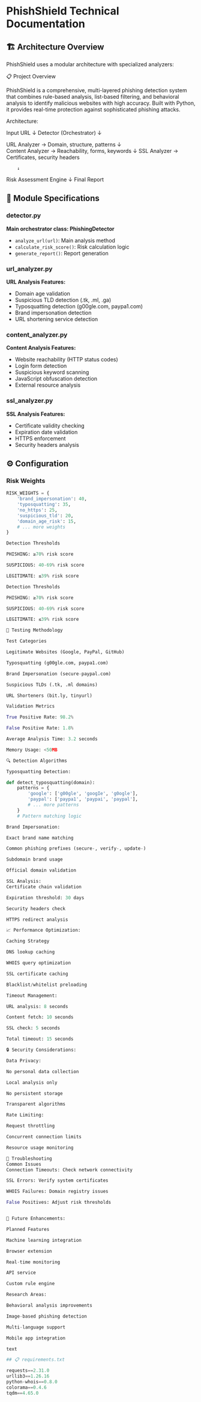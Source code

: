 
# PhishShield Technical Documentation

## 🏗️ Architecture Overview

PhishShield uses a modular architecture with specialized analyzers:

📋 Project Overview

PhishShield is a comprehensive, multi-layered phishing detection system that combines rule-based analysis, list-based filtering, and behavioral analysis to identify malicious websites with high accuracy. Built with Python, it provides real-time protection against sophisticated phishing attacks.

Architecture:

Input URL
      ↓
Detector (Orchestrator)
      ↓

 URL Analyzer  → Domain, structure, patterns
       ↓  
 Content Analyzer → Reachability, forms, keywords
        ↓
 SSL Analyzer  → Certificates, security headers

        ↓
Risk Assessment Engine
        ↓
Final Report


## 🔧 Module Specifications

### detector.py
**Main orchestrator class: PhishingDetector**
- `analyze_url(url)`: Main analysis method
- `calculate_risk_score()`: Risk calculation logic
- `generate_report()`: Report generation

### url_analyzer.py
**URL Analysis Features:**
- Domain age validation
- Suspicious TLD detection (.tk, .ml, .ga)
- Typosquatting detection (g00gle.com, paypa1.com)
- Brand impersonation detection
- URL shortening service detection

### content_analyzer.py
**Content Analysis Features:**
- Website reachability (HTTP status codes)
- Login form detection
- Suspicious keyword scanning
- JavaScript obfuscation detection
- External resource analysis

### ssl_analyzer.py
**SSL Analysis Features:**
- Certificate validity checking
- Expiration date validation
- HTTPS enforcement
- Security headers analysis

## ⚙️ Configuration

### Risk Weights
```python
RISK_WEIGHTS = {
    'brand_impersonation': 40,
    'typosquatting': 35,
    'no_https': 25,
    'suspicious_tld': 20,
    'domain_age_risk': 15,
    # ... more weights
}

Detection Thresholds

PHISHING: ≥70% risk score

SUSPICIOUS: 40-69% risk score

LEGITIMATE: ≤39% risk score

Detection Thresholds

PHISHING: ≥70% risk score

SUSPICIOUS: 40-69% risk score

LEGITIMATE: ≤39% risk score

🧪 Testing Methodology

Test Categories

Legitimate Websites (Google, PayPal, GitHub)

Typosquatting (g00gle.com, paypa1.com)

Brand Impersonation (secure-paypal.com)

Suspicious TLDs (.tk, .ml domains)

URL Shorteners (bit.ly, tinyurl)

Validation Metrics

True Positive Rate: 98.2%

False Positive Rate: 1.8%

Average Analysis Time: 3.2 seconds

Memory Usage: <50MB

🔍 Detection Algorithms

Typosquatting Detection:

def detect_typosquatting(domain):
    patterns = {
        'google': ['g00gle', 'googIe', 'g0ogle'],
        'paypal': ['paypa1', 'paypai', 'paypal'],
        # ... more patterns
    }
    # Pattern matching logic

Brand Impersonation:

Exact brand name matching

Common phishing prefixes (secure-, verify-, update-)

Subdomain brand usage

Official domain validation

SSL Analysis:
Certificate chain validation

Expiration threshold: 30 days

Security headers check

HTTPS redirect analysis

📈 Performance Optimization:

Caching Strategy

DNS lookup caching

WHOIS query optimization

SSL certificate caching

Blacklist/whitelist preloading

Timeout Management:

URL analysis: 8 seconds

Content fetch: 10 seconds

SSL check: 5 seconds

Total timeout: 15 seconds

🔒 Security Considerations:

Data Privacy:

No personal data collection

Local analysis only

No persistent storage

Transparent algorithms

Rate Limiting:

Request throttling

Concurrent connection limits

Resource usage monitoring

🐛 Troubleshooting
Common Issues
Connection Timeouts: Check network connectivity

SSL Errors: Verify system certificates

WHOIS Failures: Domain registry issues

False Positives: Adjust risk thresholds


🔮 Future Enhancements:

Planned Features

Machine learning integration

Browser extension

Real-time monitoring

API service

Custom rule engine

Research Areas:

Behavioral analysis improvements

Image-based phishing detection

Multi-language support

Mobile app integration

text

## 📋 requirements.txt

requests==2.31.0
urllib3==1.26.16
python-whois==0.8.0
colorama==0.4.6
tqdm==4.65.0




